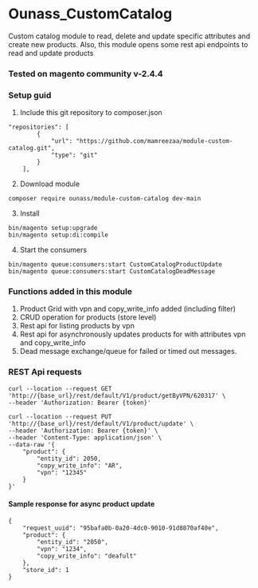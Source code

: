 # Ounass_CustomCatalog
Custom catalog module to read, delete and update specific attributes and create new products.
Also, this module opens some rest api endpoints to read and update products
### Tested on magento community v-2.4.4

### Setup guid
1. Include this git repository to composer.json
```shell
"repositories": [
        {
            "url": "https://github.com/mamreezaa/module-custom-catalog.git",
            "type": "git"
        }
    ],
```
2. Download module
```shell
composer require ounass/module-custom-catalog dev-main
```
3. Install
```shell
bin/magento setup:upgrade
bin/magento setup:di:compile
```
4. Start the consumers
```shell
bin/magento queue:consumers:start CustomCatalogProductUpdate
bin/magento queue:consumers:start CustomCatalogDeadMessage
```

### Functions added in this module
1. Product Grid with vpn and copy_write_info added (including filter)
2. CRUD operation for products (store level)
3. Rest api for listing products by vpn
4. Rest api for asynchronously updates products for with attributes vpn and copy_write_info
5. Dead message exchange/queue for failed or timed out messages.


### REST Api requests
```shell
curl --location --request GET 'http://{base_url}/rest/default/V1/product/getByVPN/620317' \
--header 'Authorization: Bearer {token}'
```

```shell
curl --location --request PUT 'http://{base_url}/rest/default/V1/product/update' \
--header 'Authorization: Bearer {token}' \
--header 'Content-Type: application/json' \
--data-raw '{
    "product": {
        "entity_id": 2050,
        "copy_write_info": "AR",
        "vpn": "12345"
    }
}'
```

#### Sample response for async product update
```shell
{
    "request_uuid": "95bafa0b-0a20-4dc0-9010-91d8870af40e",
    "product": {
        "entity_id": "2050",
        "vpn": "1234",
        "copy_write_info": "deafult"
    },
    "store_id": 1
}
```

